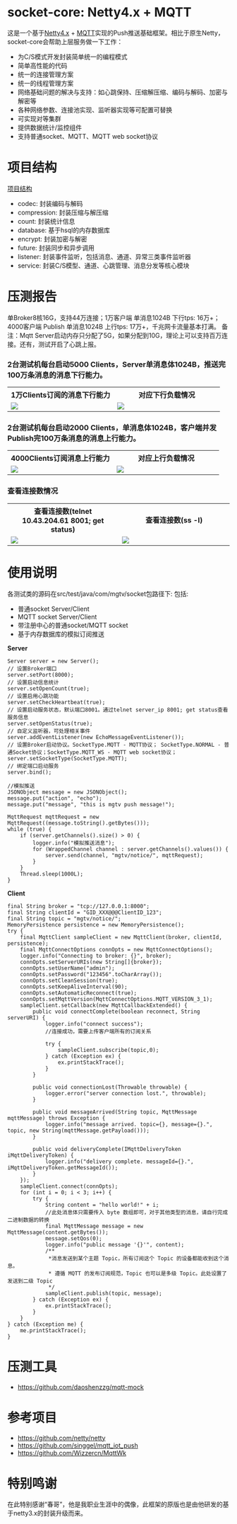 # socket-core: Netty4.x + MQTT

这是一个基于[Netty4.x](https://netty.io/) + [MQTT](http://mqtt.org/)实现的Push推送基础框架。相比于原生Netty，
socket-core会帮助上层服务做一下工作：

* 为C/S模式开发封装简单统一的编程模式
* 简单高性能的代码
* 统一的连接管理方案
* 统一的线程管理方案
* 网络基础问题的解决与支持：如心跳保持、压缩解压缩、编码与解码、加密与解密等
* 各种网络参数、连接池实现、监听器实现等可配置可替换
* 可实现对等集群
* 提供数据统计/监控组件
* 支持普通socket、MQTT、MQTT web socket协议

# 项目结构

[项目结构](doc/project.png)

* codec: 封装编码与解码
* compression: 封装压缩与解压缩
* count: 封装统计信息
* database: 基于hsql的内存数据库
* encrypt: 封装加密与解密
* future: 封装同步和异步调用
* listener: 封装事件监听，包括消息、通道、异常三类事件监听器
* service: 封装C/S模型、通道、心跳管理、消息分发等核心模块

# 压测报告

单Broker8核16G，支持44万连接；1万客户端 单消息1024B 下行tps: 16万+；
4000客户端 Publish 单消息1024B 上行tps: 17万+，千兆网卡流量基本打满。
备注：Mqtt Server启动内存只分配了5G，如果分配到10G，理论上可以支持百万连接。还有，测试开启了心跳上报。

### 2台测试机每台启动5000 Clients，Server单消息体1024B，推送完100万条消息的消息下行能力。
<table>
    <tr>
        <th>1万Clients订阅的消息下行能力</th>
        <th>对应下行负载情况</th>
    <tr>
        <td width="50%">
            <img src="doc/sub.png">
        </td>
        <td width="50%">
            <img src="doc/dstat_sub.png">
        </td>
    </tr>
</table>

### 2台测试机每台启动2000 Clients，单消息体1024B，客户端并发Publish完100万条消息的消息上行能力。
<table>
    <tr>
        <th>4000Clients订阅消息上行能力</th>
        <th>对应上行负载情况</th>
    <tr>
        <td width="50%">
            <img src="doc/pub.png">
        </td>
        <td width="50%">
            <img src="doc/dstat_pub.png">
        </td>
    </tr>
</table>

### 查看连接数情况
<table>
    <tr>
        <th>查看连接数(telnet 10.43.204.61 8001; get status)</th>
        <th>查看连接数(ss -l)</th>
    <tr>
        <td width="50%">
            <img src="doc/status.png">
        </td>
        <td width="50%">
            <img src="doc/ss.png">
        </td>
    </tr>
</table>

# 使用说明

各测试类的源码在src/test/java/com/mgtv/socket包路径下: 
包括:
* 普通socket Server/Client
* MQTT socket Server/Client
* 带注册中心的普通socket/MQTT socket
* 基于内存数据库的模拟订阅推送

**Server**
```$xslt
Server server = new Server();
// 设置Broker端口
server.setPort(8000); 
// 设置启动信息统计
server.setOpenCount(true);
// 设置启用心跳功能
server.setCheckHeartbeat(true);
// 设置启动服务状态，默认端口8001。通过telnet server_ip 8001; get status查看服务信息
server.setOpenStatus(true);
// 自定义监听器，可处理相关事件
server.addEventListener(new EchoMessageEventListener());
// 设置Broker启动协议。SocketType.MQTT - MQTT协议； SocketType.NORMAL - 普通Socket协议；SocketType.MQTT_WS - MQTT web socket协议；
server.setSocketType(SocketType.MQTT);
// 绑定端口启动服务
server.bind();

//模拟推送
JSONObject message = new JSONObject();
message.put("action", "echo");
message.put("message", "this is mgtv push message!");

MqttRequest mqttRequest = new MqttRequest((message.toString().getBytes()));
while (true) {
    if (server.getChannels().size() > 0) {
        logger.info("模拟推送消息");
        for (WrappedChannel channel : server.getChannels().values()) {
            server.send(channel, "mgtv/notice/", mqttRequest);
        }
    }
    Thread.sleep(1000L);
}
```

**Client**
```$xslt
final String broker = "tcp://127.0.0.1:8000";
final String clientId = "GID_XXX@@@ClientID_123";
final String topic = "mgtv/notice/";
MemoryPersistence persistence = new MemoryPersistence();
try {
    final MqttClient sampleClient = new MqttClient(broker, clientId, persistence);
    final MqttConnectOptions connOpts = new MqttConnectOptions();
    logger.info("Connecting to broker: {}", broker);
    connOpts.setServerURIs(new String[]{broker});
    connOpts.setUserName("admin");
    connOpts.setPassword("123456".toCharArray());
    connOpts.setCleanSession(true);
    connOpts.setKeepAliveInterval(90);
    connOpts.setAutomaticReconnect(true);
    connOpts.setMqttVersion(MqttConnectOptions.MQTT_VERSION_3_1);
    sampleClient.setCallback(new MqttCallbackExtended() {
        public void connectComplete(boolean reconnect, String serverURI) {
            logger.info("connect success");
            //连接成功，需要上传客户端所有的订阅关系

            try {
                sampleClient.subscribe(topic,0);
            } catch (Exception ex) {
                ex.printStackTrace();
            }
        }

        public void connectionLost(Throwable throwable) {
            logger.error("server connection lost.", throwable);
        }

        public void messageArrived(String topic, MqttMessage mqttMessage) throws Exception {
            logger.info("message arrived. topic={}, message={}.", topic, new String(mqttMessage.getPayload()));
        }

        public void deliveryComplete(IMqttDeliveryToken iMqttDeliveryToken) {
            logger.info("delivery complete. messageId={}.", iMqttDeliveryToken.getMessageId());
        }
    });
    sampleClient.connect(connOpts);
    for (int i = 0; i < 3; i++) {
        try {
            String content = "hello world!" + i;
            //此处消息体只需要传入 byte 数组即可，对于其他类型的消息，请自行完成二进制数据的转换
            final MqttMessage message = new MqttMessage(content.getBytes());
            message.setQos(0);
            logger.info("public message '{}'", content);
            /**
             *消息发送到某个主题 Topic，所有订阅这个 Topic 的设备都能收到这个消息。
             * 遵循 MQTT 的发布订阅规范，Topic 也可以是多级 Topic。此处设置了发送到二级 Topic
             */
            sampleClient.publish(topic, message);
        } catch (Exception ex) {
            ex.printStackTrace();
        }
    }
} catch (Exception me) {
    me.printStackTrace();
}
```

# 压测工具

* https://github.com/daoshenzzg/mqtt-mock

# 参考项目

* https://github.com/netty/netty
* https://github.com/singgel/mqtt_iot_push
* https://github.com/Wizzercn/MqttWk

# 特别鸣谢

在此特别感谢“春哥”，他是我职业生涯中的偶像，此框架的原版也是由他研发的基于netty3.x的封装升级而来。



